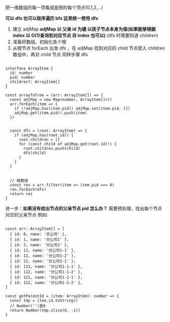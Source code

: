把一维数组的每一项看成是图的每个顶点(0,1,2,...)

**可以 dfs 也可以层序遍历 bfs 这里统一使用 dfs**

1. 建立 adjMap **adjMap 以 父亲 id 为键 以孩子节点本身为值(如果能够根据 index 以 O(1)查询到对应节点 存 index 也可以)** (dfs 时需要知道 children)
2. 准备好数组，初始化各个根
3. 从根节点 forEach 出发 dfs ，在 adjMap 找到对应的 child 节点放入 children 数组中，再对 child 节点 同样步骤 dfs

```TS

interface ArrayItem {
  id: number
  pid: number
  children?: ArrayItem[]
}

const arrayToTree = (arr: ArrayItem[]) => {
  const adjMap = new Map<number, ArrayItem[]>()
  arr.forEach(item => {
    if (!adjMap.has(item.pid)) adjMap.set(item.pid, [])
    adjMap.get(item.pid)!.push(item)
  })


  const dfs = (root: ArrayItem) => {
    if (adjMap.has(root.id)) {
      root.children = []
      for (const child of adjMap.get(root.id)!) {
        root.children.push(child)
        dfs(child)
      }
    }
  }


  // 根数组
  const res = arr.filter(item => item.pid === 0)
  res.forEach(dfs)
  return res
}
```

进一步：**如果没有给出节点的父亲节点 pid 怎么办？**
需要预处理，找出每个节点对应的父亲节点
例如:

```TS

const arr: ArrayItem[] = [
  { id: 0, name: '总公司' },
  { id: 1, name: '分公司1' },
  { id: 2, name: '分公司2' },
  { id: 11, name: '分公司1-1' },
  { id: 12, name: '分公司1-2' },
  { id: 21, name: '分公司2-1' },
  { id: 111, name: '分公司1-1-1' },
  { id: 112, name: '分公司1-1-2' },
  { id: 121, name: '分公司1-2-1' },
  { id: 122, name: '分公司1-2-2' },
]

const getParentId = (item: ArrayItem): number => {
  const tmp = item.id.toString()
  // Number('')是0
  return Number(tmp.slice(0, -1))
}

```
